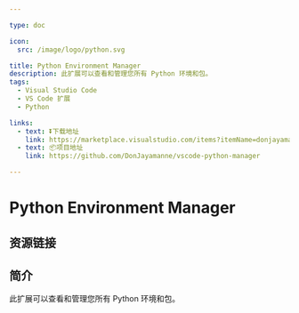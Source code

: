 ```yaml
---

type: doc

icon:
  src: /image/logo/python.svg

title: Python Environment Manager
description: 此扩展可以查看和管理您所有 Python 环境和包。
tags:
  - Visual Studio Code
  - VS Code 扩展
  - Python

links:
  - text: ⏬下载地址
    link: https://marketplace.visualstudio.com/items?itemName=donjayamanne.python-environment-manager
  - text: 📦项目地址
    link: https://github.com/DonJayamanne/vscode-python-manager

---
```


<ShowLogo />

# Python Environment Manager

<ShowTags />

<ShowBreadcrumb />

## 资源链接

<ShowLinks />

## 简介

此扩展可以查看和管理您所有 Python 环境和包。
